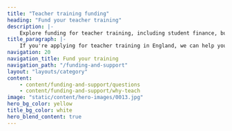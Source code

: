 ```yaml
---
title: "Teacher training funding"
heading: "Fund your teacher training"
description: |-
    Explore funding for teacher training, including student finance, bursaries and scholarships, and support if you’re disabled, a parent or carer or a veteran.
title_paragraph: |-
    If you're applying for teacher training in England, we can help you understand what funding and practical support you could be eligible for.
navigation: 20
navigation_title: Fund your training
navigation_path: "/funding-and-support"
layout: "layouts/category"
content:
    - content/funding-and-support/questions
    - content/funding-and-support/why-teach
image: "static/content/hero-images/0013.jpg"
hero_bg_color: yellow
title_bg_color: white
hero_blend_content: true
---
```


